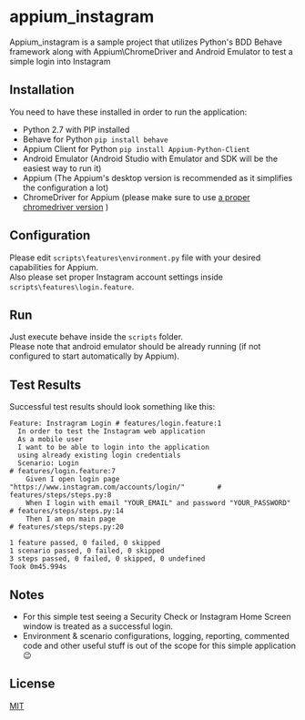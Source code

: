 # appium_instagram
Appium_instagram is a sample project that utilizes Python's BDD Behave framework along with Appium\ChromeDriver and Android Emulator to test a simple login into Instagram

## Installation
You need to have these installed in order to run the application:
* Python 2.7 with PIP installed
* Behave for Python 
`pip install behave`
* Appium Client for Python
`pip install Appium-Python-Client`
* Android Emulator (Android Studio with Emulator and SDK will be the easiest way to run it)
* Appium (The Appium's desktop version is recommended as it simplifies the configuration a lot)
* ChromeDriver for Appium (please make sure to use [a proper chromedriver version](http://appium.io/docs/en/writing-running-appium/web/chromedriver/) )

## Configuration
Please edit `scripts\features\environment.py` file with your desired capabilities for Appium.</br>
Also please set proper Instagram account settings inside `scripts\features\login.feature`.

## Run
Just execute behave inside the `scripts` folder.</br> 
Please note that android emulator should be already running (if not configured to start automatically by Appium).

## Test Results
Successful test results should look something like this:
```PS C:\Python27\Scripts> .\behave.exe
Feature: Instragram Login # features/login.feature:1
  In order to test the Instagram web application
  As a mobile user
  I want to be able to login into the application
  using already existing login credentials
  Scenario: Login                                                              # features/login.feature:7
    Given I open login page "https://www.instagram.com/accounts/login/"        # features/steps/steps.py:8
    When I login with email "YOUR_EMAIL" and password "YOUR_PASSWORD"          # features/steps/steps.py:14
    Then I am on main page                                                     # features/steps/steps.py:20

1 feature passed, 0 failed, 0 skipped
1 scenario passed, 0 failed, 0 skipped
3 steps passed, 0 failed, 0 skipped, 0 undefined
Took 0m45.994s
```

## Notes
* For this simple test seeing a Security Check or Instagram Home Screen window is treated as a successful login.
* Environment & scenario configurations, logging, reporting, commented code and other useful stuff is out of the scope for this simple application :wink:

## License
[MIT](https://choosealicense.com/licenses/mit/)
